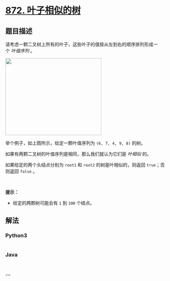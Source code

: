 # [872. 叶子相似的树](https://leetcode-cn.com/problems/leaf-similar-trees)

## 题目描述
<!-- 这里写题目描述 -->
<p>请考虑一颗二叉树上所有的叶子，这些叶子的值按从左到右的顺序排列形成一个&nbsp;<em>叶值序列</em> 。</p>

<p><img alt="" src="https://s3-lc-upload.s3.amazonaws.com/uploads/2018/07/16/tree.png" style="height: 240px; width: 300px;"></p>

<p>举个例子，如上图所示，给定一颗叶值序列为&nbsp;<code>(6, 7, 4, 9, 8)</code>&nbsp;的树。</p>

<p>如果有两颗二叉树的叶值序列是相同，那么我们就认为它们是&nbsp;<em>叶相似&nbsp;</em>的。</p>

<p>如果给定的两个头结点分别为&nbsp;<code>root1</code> 和&nbsp;<code>root2</code>&nbsp;的树是叶相似的，则返回&nbsp;<code>true</code>；否则返回 <code>false</code> 。</p>

<p>&nbsp;</p>

<p><strong>提示：</strong></p>

<ul>
	<li>给定的两颗树可能会有&nbsp;<code>1</code>&nbsp;到&nbsp;<code>100</code>&nbsp;个结点。</li>
</ul>



## 解法
<!-- 这里可写通用的实现逻辑 -->


### Python3
<!-- 这里可写当前语言的特殊实现逻辑 -->

```python

```

### Java
<!-- 这里可写当前语言的特殊实现逻辑 -->

```java

```

### ...
```

```
